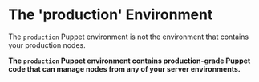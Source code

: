 <!SLIDE>
# The 'production' Environment

The `production` Puppet environment is not the environment that contains your production nodes.

**The `production` Puppet environment contains production-grade Puppet code that can manage nodes from any of your server environments.**
